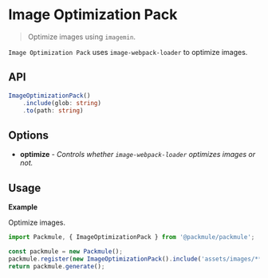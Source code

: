 # Image Optimization Pack
> Optimize images using `imagemin`.

`Image Optimization Pack` uses `image-webpack-loader` to optimize images.

## API
```ts
ImageOptimizationPack()
    .include(glob: string)
    .to(path: string)
```

## Options
* **optimize** - *Controls whether `image-webpack-loader` optimizes images or not.*

## Usage

**Example**

Optimize images.

```ts
import Packmule, { ImageOptimizationPack } from '@packmule/packmule';

const packmule = new Packmule();
packmule.register(new ImageOptimizationPack().include('assets/images/**').to('images/'));
return packmule.generate();
```
